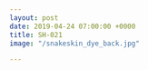 ```yaml
---
layout: post
date: 2019-04-24 07:00:00 +0000
title: SH-021
image: "/snakeskin_dye_back.jpg"

---
```

